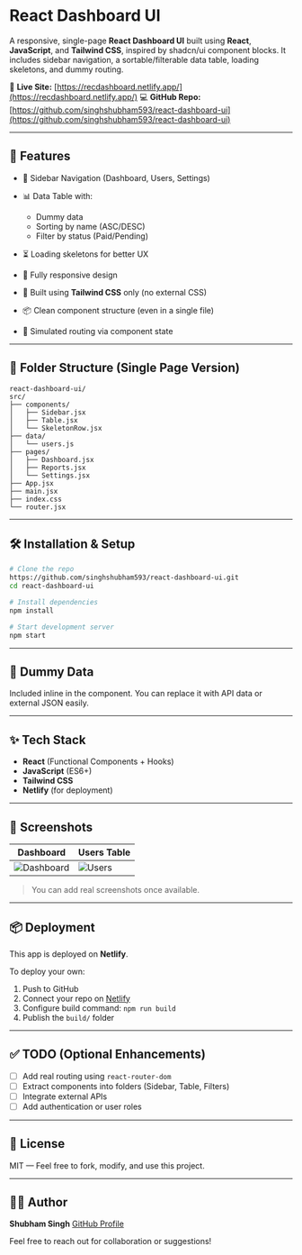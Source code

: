 # React Dashboard UI

A responsive, single-page **React Dashboard UI** built using **React**, **JavaScript**, and **Tailwind CSS**, inspired by shadcn/ui component blocks. It includes sidebar navigation, a sortable/filterable data table, loading skeletons, and dummy routing.

🔗 **Live Site:** [https://recdashboard.netlify.app/](https://recdashboard.netlify.app/)
💻 **GitHub Repo:** [https://github.com/singhshubham593/react-dashboard-ui](https://github.com/singhshubham593/react-dashboard-ui)

---

## 🚀 Features

* 🔗 Sidebar Navigation (Dashboard, Users, Settings)
* 📊 Data Table with:

  * Dummy data
  * Sorting by name (ASC/DESC)
  * Filter by status (Paid/Pending)
* ⏳ Loading skeletons for better UX
* 📱 Fully responsive design
* 💅 Built using **Tailwind CSS** only (no external CSS)
* 📦 Clean component structure (even in a single file)
* 🧪 Simulated routing via component state

---

## 📁 Folder Structure (Single Page Version)

```
react-dashboard-ui/
src/
├── components/
│   ├── Sidebar.jsx
│   ├── Table.jsx
│   └── SkeletonRow.jsx
├── data/
│   └── users.js
├── pages/
│   ├── Dashboard.jsx
│   ├── Reports.jsx
│   └── Settings.jsx
├── App.jsx
├── main.jsx
├── index.css
└── router.jsx
```

---

## 🛠️ Installation & Setup

```bash
# Clone the repo
https://github.com/singhshubham593/react-dashboard-ui.git
cd react-dashboard-ui

# Install dependencies
npm install

# Start development server
npm start
```

---

## 🧪 Dummy Data

Included inline in the component. You can replace it with API data or external JSON easily.

---

## ✨ Tech Stack

* **React** (Functional Components + Hooks)
* **JavaScript** (ES6+)
* **Tailwind CSS**
* **Netlify** (for deployment)

---

## 📸 Screenshots

| Dashboard                                                        | Users Table                                                    |
| ---------------------------------------------------------------- | -------------------------------------------------------------- |
| ![Dashboard](https://via.placeholder.com/300x180?text=Dashboard) | ![Users](https://via.placeholder.com/300x180?text=Users+Table) |

> You can add real screenshots once available.

---

## 📦 Deployment

This app is deployed on **Netlify**.

To deploy your own:

1. Push to GitHub
2. Connect your repo on [Netlify](https://netlify.com)
3. Configure build command: `npm run build`
4. Publish the `build/` folder

---

## ✅ TODO (Optional Enhancements)

* [ ] Add real routing using `react-router-dom`
* [ ] Extract components into folders (Sidebar, Table, Filters)
* [ ] Integrate external APIs
* [ ] Add authentication or user roles

---

## 📄 License

MIT — Feel free to fork, modify, and use this project.

---

## 👨‍💻 Author

**Shubham Singh**
[GitHub Profile](https://github.com/singhshubham593)

Feel free to reach out for collaboration or suggestions!
